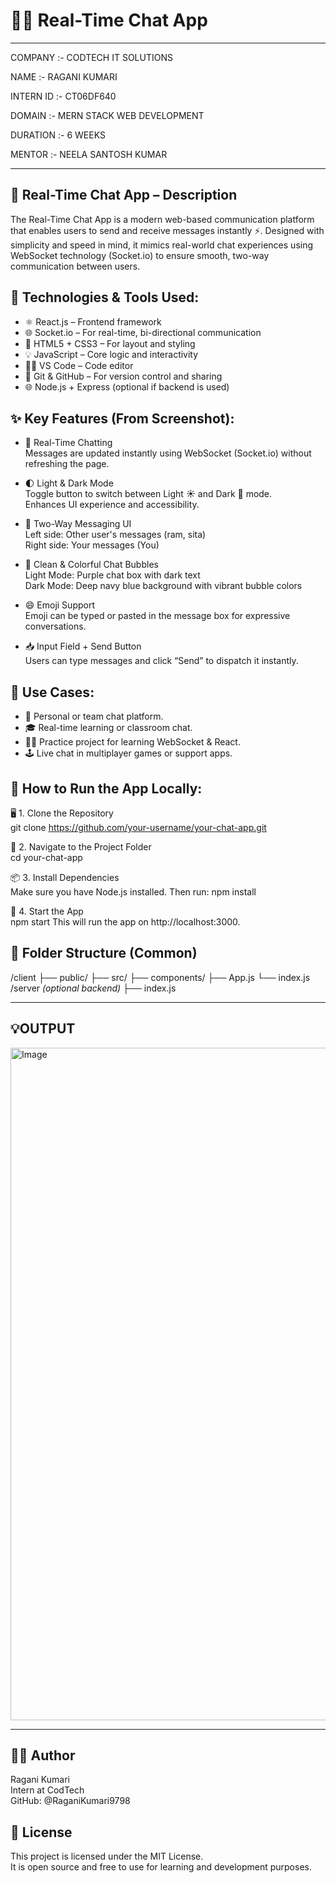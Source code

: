# 💬✨ Real-Time Chat App

***

COMPANY :- CODTECH IT SOLUTIONS

NAME :- RAGANI KUMARI

INTERN ID :- CT06DF640

DOMAIN :- MERN STACK WEB DEVELOPMENT

DURATION :- 6 WEEKS

MENTOR :- NEELA SANTOSH KUMAR

---

## 💬 Real-Time Chat App – Description

The Real-Time Chat App is a modern web-based communication platform that enables users to send and receive messages instantly ⚡. Designed with simplicity and speed in mind, it mimics real-world chat experiences using WebSocket technology (Socket.io) to ensure smooth, two-way communication between users.

## 🔧 Technologies & Tools Used:

- ⚛️ React.js – Frontend framework<br>
- 🌐 Socket.io – For real-time, bi-directional communication<br>
- 🎨 HTML5 + CSS3 – For layout and styling<br>
- 💡 JavaScript – Core logic and interactivity<br>
- 🧑‍💻 VS Code – Code editor<br>
- 🐙 Git & GitHub – For version control and sharing<br>
- 🌐 Node.js + Express (optional if backend is used)<br>

## ✨ Key Features (From Screenshot):

- 🔁 Real-Time Chatting<br>
Messages are updated instantly using WebSocket (Socket.io) without refreshing the page.

- 🌓 Light & Dark Mode<br>
Toggle button to switch between Light ☀️ and Dark 🌙 mode.<br>
Enhances UI experience and accessibility.<br>

- 💬 Two-Way Messaging UI<br>
Left side: Other user's messages (ram, sita)<br>
Right side: Your messages (You)<br>

- 🎨 Clean & Colorful Chat Bubbles<br>
Light Mode: Purple chat box with dark text<br>
Dark Mode: Deep navy blue background with vibrant bubble colors

- 😄 Emoji Support<br>
Emoji can be typed or pasted in the message box for expressive conversations.

- 📥 Input Field + Send Button<br>
Users can type messages and click “Send” to dispatch it instantly.

## 📌 Use Cases:<br>
- 💬 Personal or team chat platform.<br>
- 🎓 Real-time learning or classroom chat.<br>
- 🧑‍💻 Practice project for learning WebSocket & React.<br>
- 🕹️ Live chat in multiplayer games or support apps.<br>

## 🧪 How to Run the App Locally:

🖥️ 1. Clone the Repository<br>
git clone https://github.com/your-username/your-chat-app.git

📁 2. Navigate to the Project Folder<br>
cd your-chat-app

📦 3. Install Dependencies<br>
Make sure you have Node.js installed. Then run:
npm install

🚀 4. Start the App<br>
npm start
This will run the app on http://localhost:3000.

## 📁 Folder Structure (Common)<br>
/client
  ├── public/
  ├── src/
      ├── components/
      ├── App.js
      └── index.js
/server *(optional backend)*
  ├── index.js

---

## 💡OUTPUT

<img width="1916" height="1076" alt="Image" src="https://github.com/user-attachments/assets/71e7ff62-4d48-4e65-aed7-58d3d1cd8bfb" />

---

## 🙋‍♀️ Author<br>
Ragani Kumari<br>
Intern at CodTech<br>
GitHub: @RaganiKumari9798

## 📄 License
This project is licensed under the MIT License.<br>
It is open source and free to use for learning and development purposes.



